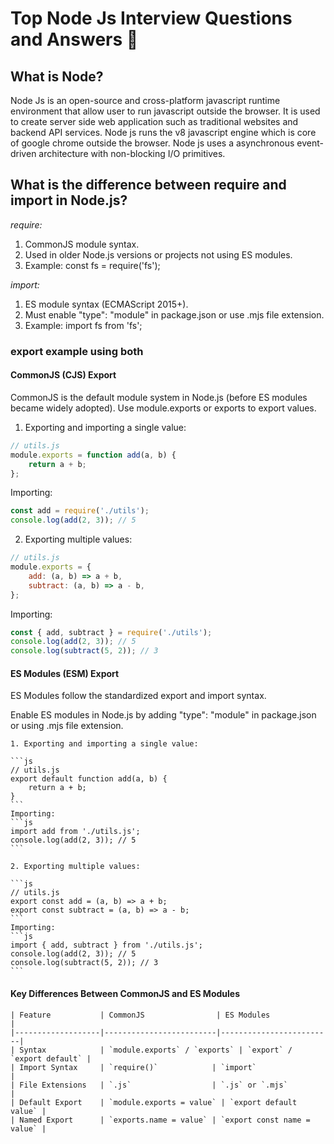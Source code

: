 # Top Node Js Interview Questions and Answers 🚀

##  What is Node? 

Node Js is an open-source and cross-platform javascript runtime environment that allow user to run javascript outside the browser. It is used to create server side web application such as traditional websites and backend API services. Node js runs the v8 javascript engine which is core of google chrome outside the browser.
Node js uses a asynchronous event-driven architecture with non-blocking I/O primitives.

## What is the difference between require and import in Node.js?

*require:*
  1. CommonJS module syntax.
  2. Used in older Node.js versions or projects not using ES modules.
  3. Example: const fs = require('fs');

*import:*
  1. ES module syntax (ECMAScript 2015+).
  2. Must enable "type": "module" in package.json or use .mjs file extension.
  3. Example: import fs from 'fs';

### export example using both
  #### CommonJS (CJS) Export
  CommonJS is the default module system in Node.js (before ES modules became widely adopted).
  Use module.exports or exports to export values.

  1. Exporting and importing a single value:
  
  ```js
  // utils.js
  module.exports = function add(a, b) {
      return a + b;
  };
  ```
  Importing:
  ```js
  const add = require('./utils');
  console.log(add(2, 3)); // 5
  ```

  2. Exporting multiple values:
  
  ```js
  // utils.js
  module.exports = {
      add: (a, b) => a + b,
      subtract: (a, b) => a - b,
  };
  ```
  Importing:
  ```js
  const { add, subtract } = require('./utils');
  console.log(add(2, 3)); // 5
  console.log(subtract(5, 2)); // 3
  ```
  #### ES Modules (ESM) Export
  ES Modules follow the standardized export and import syntax.

  Enable ES modules in Node.js by adding "type": "module" in package.json or using .mjs file extension.

    1. Exporting and importing a single value:
    
    ```js
    // utils.js
    export default function add(a, b) {
        return a + b;
    }
    ```
    Importing:
    ```js
    import add from './utils.js';
    console.log(add(2, 3)); // 5
    ```

    2. Exporting multiple values:
    
    ```js
    // utils.js
    export const add = (a, b) => a + b;
    export const subtract = (a, b) => a - b;
    ```
    Importing:
    ```js
    import { add, subtract } from './utils.js';
    console.log(add(2, 3)); // 5
    console.log(subtract(5, 2)); // 3
    ```
  #### Key Differences Between CommonJS and ES Modules
    | Feature           | CommonJS                | ES Modules             |
    |-------------------|-------------------------|-------------------------|
    | Syntax            | `module.exports` / `exports` | `export` / `export default` |
    | Import Syntax     | `require()`            | `import`               |
    | File Extensions   | `.js`                  | `.js` or `.mjs`        |
    | Default Export    | `module.exports = value` | `export default value` |
    | Named Export      | `exports.name = value` | `export const name = value` |

  
